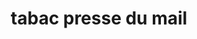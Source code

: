 ---
title: "tabac presse du mail"
url: /plan-de-cuques/tabac-presse-du-mail/
shop: marchand de journaux
---